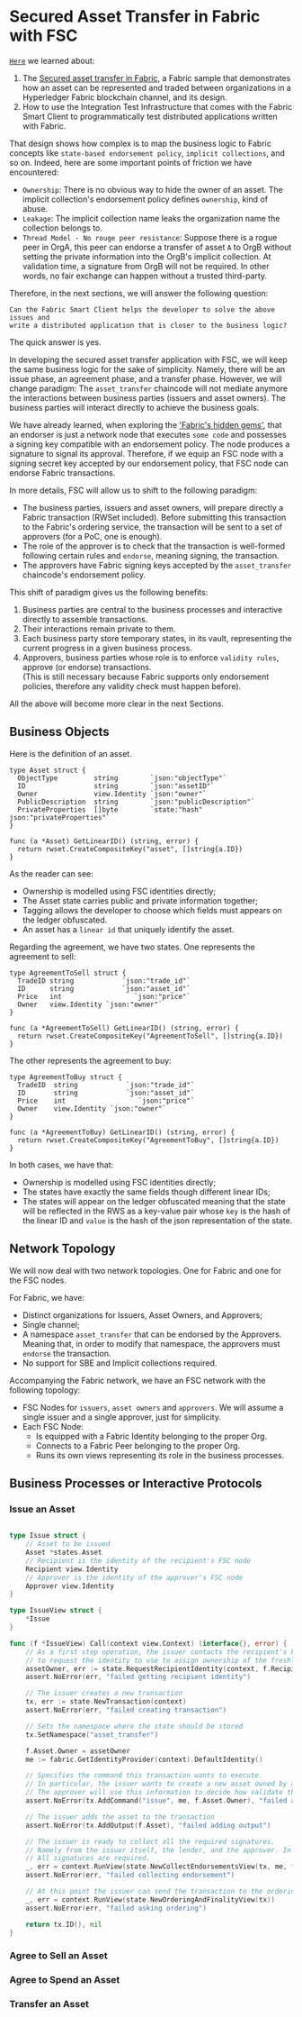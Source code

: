 # Secured Asset Transfer in Fabric with FSC

[`Here`](../chaincode/README.md) we learned about: 
1. The [Secured asset transfer in Fabric](`https://hyperledger-fabric.readthedocs.io/en/latest/secured_asset_transfer/secured_private_asset_transfer_tutorial.html`), 
a Fabric sample that demonstrates how an asset can be represented and traded between organizations in a Hyperledger Fabric blockchain channel, and its design.
2. How to use the Integration Test Infrastructure that comes with the Fabric Smart Client to programmatically 
test distributed applications written with Fabric.

That design shows how complex is to map the business logic to Fabric concepts 
like `state-based endorsement policy`, `implicit collections`, and so on. 
Indeed, here are some important points of friction we have encountered:
- `Ownership`: There is no obvious way to hide the owner of an asset. 
  The implicit collection's endorsement policy defines `ownership`, kind of abuse.
- `Leakage`:  The implicit collection name leaks the organization name the collection belongs to.
- `Thread Model - No rouge peer resistance`: Suppose there is a rogue peer in OrgA, 
  this peer can endorse a transfer of asset `A` to OrgB without setting the private information 
  into the OrgB's implicit collection. At validation time, a signature from OrgB will not be required. 
  In other words, no fair exchange can happen without a trusted third-party.

Therefore, in the next sections, we will answer the following question:
```
Can the Fabric Smart Client helps the developer to solve the above issues and 
write a distributed application that is closer to the business logic?
```
The quick answer is yes.

In developing the secured asset transfer application with FSC, 
we will keep the same business logic for the sake of simplicity. 
Namely, there will be an issue phase, an agreement phase, and a transfer phase. 
However, we will change paradigm: The `asset_transfer` chaincode will not mediate anymore the interactions 
between business parties (issuers and asset owners). 
The business parties will interact directly to achieve the business goals.

We have already learned, when exploring the ['Fabric's hidden gems'](./../../../docs/design.md#fabric-and-its-hidden-gems), 
that an endorser is just a network node that executes `some code` and possesses a signing key compatible with an endorsement policy. 
The node produces a signature to signal its approval. Therefore, if we equip an FSC node with 
a signing secret key accepted by our endorsement policy, that FSC node can endorse Fabric transactions.

In more details, FSC will allow us to shift to the following paradigm: 
- The business parties, issuers and asset owners, will prepare directly a Fabric transaction 
(RWSet included). Before submitting this transaction to the Fabric's ordering service, 
the transaction will be sent to a set of approvers (for a PoC, one is enough). 
- The role of the approver is to check that the transaction is well-formed following certain 
rules and `endorse`, meaning signing, the transaction. 
- The approvers have Fabric signing keys accepted by the `asset_transfer` chaincode's endorsement policy.

This shift of paradigm gives us the following benefits:
1. Business parties are central to the business processes and interactive directly to assemble transactions.
2. Their interactions remain private to them.
3. Each business party store temporary states, in its vault, representing the current progress in 
   a given business process.
4. Approvers, business parties whose role is to enforce `validity rules`, approve (or endorse) transactions.  
   (This is still necessary because Fabric supports only endorsement policies, therefore any validity check must 
   happen before).

All the above will become more clear in the next Sections.

## Business Objects

Here is the definition of an asset.
```
type Asset struct {   
  ObjectType         string        `json:"objectType"`   
  ID                 string        `json:"assetID"`   
  Owner              view.Identity `json:"owner"`   
  PublicDescription  string        `json:"publicDescription"`   
  PrivateProperties  []byte        `state:"hash" json:"privateProperties"`
}

func (a *Asset) GetLinearID() (string, error) {   
  return rwset.CreateCompositeKey("asset", []string{a.ID})
}
```
As the reader can see:
- Ownership is modelled using FSC identities directly;
- The Asset state carries public and private information together;
- Tagging allows the developer to choose which fields must appears on the ledger obfuscated.
- An asset has a `linear id` that uniquely identify the asset.

Regarding the agreement, we have two states. One represents the agreement to sell:
```
type AgreementToSell struct {   
  TradeID string            `json:"trade_id"`   
  ID      string            `json:"asset_id"`   
  Price   int                  `json:"price"`   
  Owner   view.Identity `json:"owner"`
}

func (a *AgreementToSell) GetLinearID() (string, error) {   
  return rwset.CreateCompositeKey("AgreementToSell", []string{a.ID})
}
```
The other represents the agreement to buy:
```
type AgreementToBuy struct {   
  TradeID  string            `json:"trade_id"`   
  ID       string            `json:"asset_id"`   
  Price    int                  `json:"price"`   
  Owner    view.Identity `json:"owner"`
}

func (a *AgreementToBuy) GetLinearID() (string, error) {   
  return rwset.CreateCompositeKey("AgreementToBuy", []string{a.ID})
}
```

In both cases, we have that:
- Ownership is modelled using FSC identities directly;
- The states have exactly the same fields though different linear IDs;
- The states will appear on the ledger obfuscated meaning that the state will be reflected in the RWS as a key-value pair whose `key` is the hash of the linear ID and `value` is the hash of the json representation of the state.

## Network Topology

We will now deal with two network topologies. One for Fabric and one for the FSC nodes.

For Fabric, we have:
- Distinct organizations for Issuers, Asset Owners, and Approvers;
- Single channel;
- A namespace `asset_transfer` that can be endorsed by the Approvers. 
  Meaning that, in order to modify that namespace, the approvers must `endorse` the transaction.
- No support for SBE and Implicit collections required.

Accompanying the Fabric network, we have an FSC network with the following topology:
- FSC Nodes for `issuers`, `asset owners` and `approvers`. We will assume a single issuer and a single approver, just for simplicity.
- Each FSC Node:
    - Is equipped with a Fabric Identity belonging to the proper Org.
    - Connects to a Fabric Peer belonging to the proper Org.
    - Runs its own views representing its role in the business processes.

## Business Processes or Interactive Protocols

### Issue an Asset

```go

type Issue struct {
	// Asset to be issued
	Asset *states.Asset
	// Recipient is the identity of the recipient's FSC node
	Recipient view.Identity
	// Approver is the identity of the approver's FSC node
	Approver view.Identity
}

type IssueView struct {
	*Issue
}

func (f *IssueView) Call(context view.Context) (interface{}, error) {
	// As a first step operation, the issuer contacts the recipient's FSC node
	// to request the identity to use to assign ownership of the freshly created asset.
	assetOwner, err := state.RequestRecipientIdentity(context, f.Recipient)
	assert.NoError(err, "failed getting recipient identity")

	// The issuer creates a new transaction
	tx, err := state.NewTransaction(context)
	assert.NoError(err, "failed creating transaction")

	// Sets the namespace where the state should be stored
	tx.SetNamespace("asset_transfer")

	f.Asset.Owner = assetOwner
	me := fabric.GetIdentityProvider(context).DefaultIdentity()

	// Specifies the command this transaction wants to execute.
	// In particular, the issuer wants to create a new asset owned by a given recipient.
	// The approver will use this information to decide how validate the transaction
	assert.NoError(tx.AddCommand("issue", me, f.Asset.Owner), "failed adding issue command")

	// The issuer adds the asset to the transaction
	assert.NoError(tx.AddOutput(f.Asset), "failed adding output")

	// The issuer is ready to collect all the required signatures.
	// Namely from the issuer itself, the lender, and the approver. In this order.
	// All signatures are required.
	_, err = context.RunView(state.NewCollectEndorsementsView(tx, me, f.Asset.Owner, f.Approver))
	assert.NoError(err, "failed collecting endorsement")

	// At this point the issuer can send the transaction to the ordering service and wait for finality.
	_, err = context.RunView(state.NewOrderingAndFinalityView(tx))
	assert.NoError(err, "failed asking ordering")

	return tx.ID(), nil
}

```

### Agree to Sell an Asset 

### Agree to Spend an Asset

### Transfer an Asset


